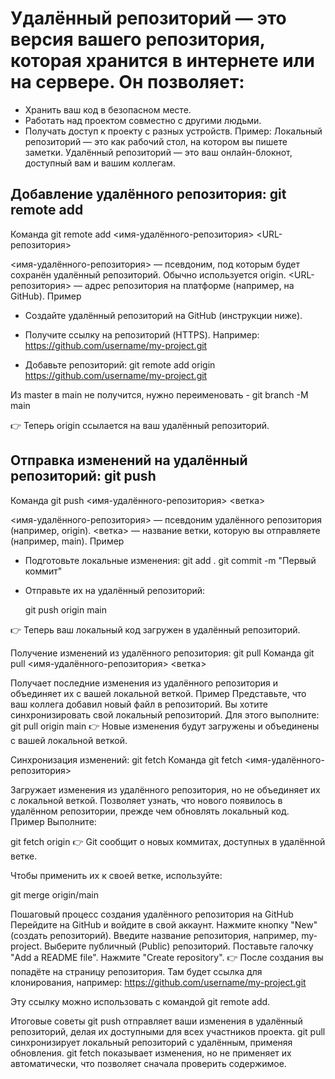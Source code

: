 # Удалённый репозиторий — это версия вашего репозитория, которая хранится в интернете или на сервере. Он позволяет:
- Хранить ваш код в безопасном месте.
- Работать над проектом совместно с другими людьми.
- Получать доступ к проекту с разных устройств.
Пример:
 Локальный репозиторий — это как рабочий стол, на котором вы пишете заметки. Удалённый репозиторий — это ваш онлайн-блокнот, доступный вам и вашим коллегам.

## Добавление удалённого репозитория: git remote add
Команда
git remote add <имя-удалённого-репозитория> <URL-репозитория>

<имя-удалённого-репозитория> — псевдоним, под которым будет сохранён удалённый репозиторий. Обычно используется origin.
<URL-репозитория> — адрес репозитория на платформе (например, на GitHub).
Пример

- Создайте удалённый репозиторий на GitHub (инструкции ниже).
- Получите ссылку на репозиторий (HTTPS). Например:
 https://github.com/username/my-project.git

- Добавьте репозиторий:
 git remote add origin https://github.com/username/my-project.git


Из master в main не получится, нужно переименовать - 
git branch -M main


👉 Теперь origin ссылается на ваш удалённый репозиторий.

## Отправка изменений на удалённый репозиторий: git push
Команда
git push <имя-удалённого-репозитория> <ветка>

<имя-удалённого-репозитория> — псевдоним удалённого репозитория (например, origin).
<ветка> — название ветки, которую вы отправляете (например, main).
Пример
- Подготовьте локальные изменения:
    git add .
    git commit -m "Первый коммит"


- Отправьте их на удалённый репозиторий:

    git push origin main

👉 Теперь ваш локальный код загружен в удалённый репозиторий.



Получение изменений из удалённого репозитория: git pull
Команда
git pull <имя-удалённого-репозитория> <ветка>

Получает последние изменения из удалённого репозитория и объединяет их с вашей локальной веткой.
Пример
Представьте, что ваш коллега добавил новый файл в репозиторий.
Вы хотите синхронизировать свой локальный репозиторий. Для этого выполните:
 git pull origin main
 👉 Новые изменения будут загружены и объединены с вашей локальной веткой.

Синхронизация изменений: git fetch
Команда
git fetch <имя-удалённого-репозитория>

Загружает изменения из удалённого репозитория, но не объединяет их с локальной веткой.
Позволяет узнать, что нового появилось в удалённом репозитории, прежде чем обновлять локальный код.
Пример
Выполните:

 git fetch origin
 👉 Git сообщит о новых коммитах, доступных в удалённой ветке.


Чтобы применить их к своей ветке, используйте:

 git merge origin/main



Пошаговый процесс создания удалённого репозитория на GitHub
Перейдите на GitHub и войдите в свой аккаунт.
Нажмите кнопку "New" (создать репозиторий).
Введите название репозитория, например, my-project.
Выберите публичный (Public) репозиторий.
Поставьте галочку "Add a README file".
Нажмите "Create repository".
👉 После создания вы попадёте на страницу репозитория. Там будет ссылка для клонирования, например:
https://github.com/username/my-project.git

Эту ссылку можно использовать с командой git remote add.

Итоговые советы
git push отправляет ваши изменения в удалённый репозиторий, делая их доступными для всех участников проекта.
git pull синхронизирует локальный репозиторий с удалённым, применяя обновления.
git fetch показывает изменения, но не применяет их автоматически, что позволяет сначала проверить содержимое.